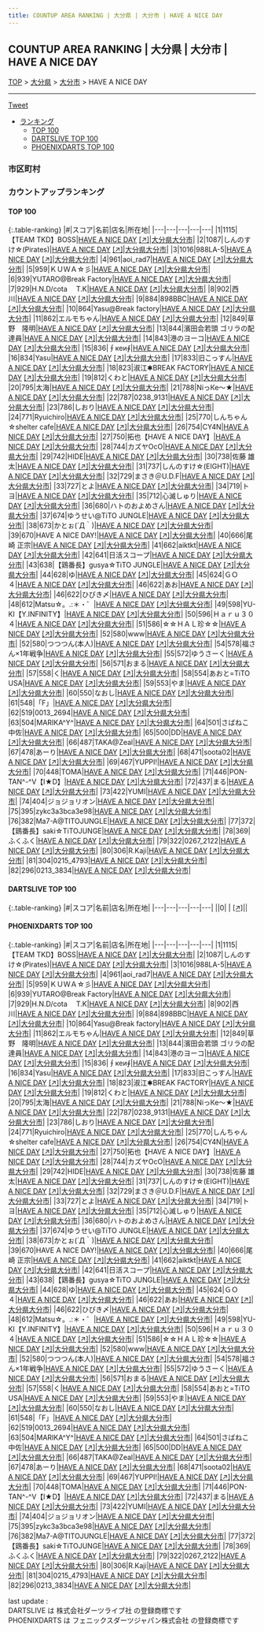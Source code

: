 ```yaml
---
title: COUNTUP AREA RANKING | 大分県 | 大分市 | HAVE A NICE DAY
---
```

## COUNTUP AREA RANKING | 大分県 | 大分市 | HAVE A NICE DAY

[TOP](/darts/rank/) > [大分県](/darts/rank/大分県/) > [大分市](/darts/rank/大分県/大分市/) > HAVE A NICE DAY

___

<a href="https://twitter.com/share?ref_src=twsrc%5Etfw" data-text="COUNTUP AREA RANKING | 大分県大分市HAVE A NICE DAY" class="twitter-share-button" data-hashtags="DARTSLIVE,PHOENIXDARTS,darts,ダーツ" data-show-count="false">Tweet</a>

* [ランキング](#カウントアップランキング)
    * [TOP 100](#top-100)
    * [DARTSLIVE TOP 100](#dartslive-top-100)
    * [PHOENIXDARTS TOP 100](#phoenixdarts-top-100)

### 市区町村

<ul>

</ul>

### カウントアップランキング

#### TOP 100



{:.table-ranking}
|#|スコア|名前|店名|所在地|
|---|---|---|---|---|
|1|1115|<span class="rank-name-pd">【TEAM TKD】BOSS</span>|<a href="/darts/rank/shops/91360.html">HAVE A NICE DAY</a> <a href="https://vs.phoenixdarts.com/jp/shop/shopDetailInfo/s_91360?s_seq=91360">[↗]</a>|<a href="/darts/rank/大分県/大分市">大分県大分市</a>|
|2|1087|<span class="rank-name-pd">しんのすけ☆(Pirates)</span>|<a href="/darts/rank/shops/91360.html">HAVE A NICE DAY</a> <a href="https://vs.phoenixdarts.com/jp/shop/shopDetailInfo/s_91360?s_seq=91360">[↗]</a>|<a href="/darts/rank/大分県/大分市">大分県大分市</a>|
|3|1016|<span class="rank-name-pd">988LA-5</span>|<a href="/darts/rank/shops/91360.html">HAVE A NICE DAY</a> <a href="https://vs.phoenixdarts.com/jp/shop/shopDetailInfo/s_91360?s_seq=91360">[↗]</a>|<a href="/darts/rank/大分県/大分市">大分県大分市</a>|
|4|961|<span class="rank-name-pd">aoi_rad7</span>|<a href="/darts/rank/shops/91360.html">HAVE A NICE DAY</a> <a href="https://vs.phoenixdarts.com/jp/shop/shopDetailInfo/s_91360?s_seq=91360">[↗]</a>|<a href="/darts/rank/大分県/大分市">大分県大分市</a>|
|5|959|<span class="rank-name-pd">ＫＵＷＡ☆彡</span>|<a href="/darts/rank/shops/91360.html">HAVE A NICE DAY</a> <a href="https://vs.phoenixdarts.com/jp/shop/shopDetailInfo/s_91360?s_seq=91360">[↗]</a>|<a href="/darts/rank/大分県/大分市">大分県大分市</a>|
|6|939|<span class="rank-name-pd">YUTARO@Break Factory</span>|<a href="/darts/rank/shops/91360.html">HAVE A NICE DAY</a> <a href="https://vs.phoenixdarts.com/jp/shop/shopDetailInfo/s_91360?s_seq=91360">[↗]</a>|<a href="/darts/rank/大分県/大分市">大分県大分市</a>|
|7|929|<span class="rank-name-pd">H.N.D/cota 　T.K</span>|<a href="/darts/rank/shops/91360.html">HAVE A NICE DAY</a> <a href="https://vs.phoenixdarts.com/jp/shop/shopDetailInfo/s_91360?s_seq=91360">[↗]</a>|<a href="/darts/rank/大分県/大分市">大分県大分市</a>|
|8|902|<span class="rank-name-pd">西川</span>|<a href="/darts/rank/shops/91360.html">HAVE A NICE DAY</a> <a href="https://vs.phoenixdarts.com/jp/shop/shopDetailInfo/s_91360?s_seq=91360">[↗]</a>|<a href="/darts/rank/大分県/大分市">大分県大分市</a>|
|9|884|<span class="rank-name-pd">898BBC</span>|<a href="/darts/rank/shops/91360.html">HAVE A NICE DAY</a> <a href="https://vs.phoenixdarts.com/jp/shop/shopDetailInfo/s_91360?s_seq=91360">[↗]</a>|<a href="/darts/rank/大分県/大分市">大分県大分市</a>|
|10|864|<span class="rank-name-pd">Yasu@Break factory</span>|<a href="/darts/rank/shops/91360.html">HAVE A NICE DAY</a> <a href="https://vs.phoenixdarts.com/jp/shop/shopDetailInfo/s_91360?s_seq=91360">[↗]</a>|<a href="/darts/rank/大分県/大分市">大分県大分市</a>|
|11|862|<span class="rank-name-pd">エルモちゃん</span>|<a href="/darts/rank/shops/91360.html">HAVE A NICE DAY</a> <a href="https://vs.phoenixdarts.com/jp/shop/shopDetailInfo/s_91360?s_seq=91360">[↗]</a>|<a href="/darts/rank/大分県/大分市">大分県大分市</a>|
|12|849|<span class="rank-name-pd">草野　隆明</span>|<a href="/darts/rank/shops/91360.html">HAVE A NICE DAY</a> <a href="https://vs.phoenixdarts.com/jp/shop/shopDetailInfo/s_91360?s_seq=91360">[↗]</a>|<a href="/darts/rank/大分県/大分市">大分県大分市</a>|
|13|844|<span class="rank-name-pd">濱田会若頭 ゴリラの配達員</span>|<a href="/darts/rank/shops/91360.html">HAVE A NICE DAY</a> <a href="https://vs.phoenixdarts.com/jp/shop/shopDetailInfo/s_91360?s_seq=91360">[↗]</a>|<a href="/darts/rank/大分県/大分市">大分県大分市</a>|
|14|843|<span class="rank-name-pd">港のヨーコ</span>|<a href="/darts/rank/shops/91360.html">HAVE A NICE DAY</a> <a href="https://vs.phoenixdarts.com/jp/shop/shopDetailInfo/s_91360?s_seq=91360">[↗]</a>|<a href="/darts/rank/大分県/大分市">大分県大分市</a>|
|15|836|<span class="rank-name-pd">∮кеи∮</span>|<a href="/darts/rank/shops/91360.html">HAVE A NICE DAY</a> <a href="https://vs.phoenixdarts.com/jp/shop/shopDetailInfo/s_91360?s_seq=91360">[↗]</a>|<a href="/darts/rank/大分県/大分市">大分県大分市</a>|
|16|834|<span class="rank-name-pd">Yasu</span>|<a href="/darts/rank/shops/91360.html">HAVE A NICE DAY</a> <a href="https://vs.phoenixdarts.com/jp/shop/shopDetailInfo/s_91360?s_seq=91360">[↗]</a>|<a href="/darts/rank/大分県/大分市">大分県大分市</a>|
|17|833|<span class="rank-name-pd">旧こっすん</span>|<a href="/darts/rank/shops/91360.html">HAVE A NICE DAY</a> <a href="https://vs.phoenixdarts.com/jp/shop/shopDetailInfo/s_91360?s_seq=91360">[↗]</a>|<a href="/darts/rank/大分県/大分市">大分県大分市</a>|
|18|823|<span class="rank-name-pd">淑江✱BREAK FACTORY</span>|<a href="/darts/rank/shops/91360.html">HAVE A NICE DAY</a> <a href="https://vs.phoenixdarts.com/jp/shop/shopDetailInfo/s_91360?s_seq=91360">[↗]</a>|<a href="/darts/rank/大分県/大分市">大分県大分市</a>|
|19|812|<span class="rank-name-pd">くわと</span>|<a href="/darts/rank/shops/91360.html">HAVE A NICE DAY</a> <a href="https://vs.phoenixdarts.com/jp/shop/shopDetailInfo/s_91360?s_seq=91360">[↗]</a>|<a href="/darts/rank/大分県/大分市">大分県大分市</a>|
|20|795|<span class="rank-name-pd">太海</span>|<a href="/darts/rank/shops/91360.html">HAVE A NICE DAY</a> <a href="https://vs.phoenixdarts.com/jp/shop/shopDetailInfo/s_91360?s_seq=91360">[↗]</a>|<a href="/darts/rank/大分県/大分市">大分県大分市</a>|
|21|788|<span class="rank-name-pd">ΝiっКе～★</span>|<a href="/darts/rank/shops/91360.html">HAVE A NICE DAY</a> <a href="https://vs.phoenixdarts.com/jp/shop/shopDetailInfo/s_91360?s_seq=91360">[↗]</a>|<a href="/darts/rank/大分県/大分市">大分県大分市</a>|
|22|787|<span class="rank-name-pd">0238_9131</span>|<a href="/darts/rank/shops/91360.html">HAVE A NICE DAY</a> <a href="https://vs.phoenixdarts.com/jp/shop/shopDetailInfo/s_91360?s_seq=91360">[↗]</a>|<a href="/darts/rank/大分県/大分市">大分県大分市</a>|
|23|786|<span class="rank-name-pd">しおり</span>|<a href="/darts/rank/shops/91360.html">HAVE A NICE DAY</a> <a href="https://vs.phoenixdarts.com/jp/shop/shopDetailInfo/s_91360?s_seq=91360">[↗]</a>|<a href="/darts/rank/大分県/大分市">大分県大分市</a>|
|24|771|<span class="rank-name-pd">Ryuichiro</span>|<a href="/darts/rank/shops/91360.html">HAVE A NICE DAY</a> <a href="https://vs.phoenixdarts.com/jp/shop/shopDetailInfo/s_91360?s_seq=91360">[↗]</a>|<a href="/darts/rank/大分県/大分市">大分県大分市</a>|
|25|770|<span class="rank-name-pd">しんちゃん☆shelter cafe</span>|<a href="/darts/rank/shops/91360.html">HAVE A NICE DAY</a> <a href="https://vs.phoenixdarts.com/jp/shop/shopDetailInfo/s_91360?s_seq=91360">[↗]</a>|<a href="/darts/rank/大分県/大分市">大分県大分市</a>|
|26|754|<span class="rank-name-pd">CY4N</span>|<a href="/darts/rank/shops/91360.html">HAVE A NICE DAY</a> <a href="https://vs.phoenixdarts.com/jp/shop/shopDetailInfo/s_91360?s_seq=91360">[↗]</a>|<a href="/darts/rank/大分県/大分市">大分県大分市</a>|
|27|750|<span class="rank-name-pd">拓也【HAVE A NICE DAY】</span>|<a href="/darts/rank/shops/91360.html">HAVE A NICE DAY</a> <a href="https://vs.phoenixdarts.com/jp/shop/shopDetailInfo/s_91360?s_seq=91360">[↗]</a>|<a href="/darts/rank/大分県/大分市">大分県大分市</a>|
|28|744|<span class="rank-name-pd">カズヤOcO</span>|<a href="/darts/rank/shops/91360.html">HAVE A NICE DAY</a> <a href="https://vs.phoenixdarts.com/jp/shop/shopDetailInfo/s_91360?s_seq=91360">[↗]</a>|<a href="/darts/rank/大分県/大分市">大分県大分市</a>|
|29|742|<span class="rank-name-pd">HIDE</span>|<a href="/darts/rank/shops/91360.html">HAVE A NICE DAY</a> <a href="https://vs.phoenixdarts.com/jp/shop/shopDetailInfo/s_91360?s_seq=91360">[↗]</a>|<a href="/darts/rank/大分県/大分市">大分県大分市</a>|
|30|738|<span class="rank-name-pd">佐藤 雄太</span>|<a href="/darts/rank/shops/91360.html">HAVE A NICE DAY</a> <a href="https://vs.phoenixdarts.com/jp/shop/shopDetailInfo/s_91360?s_seq=91360">[↗]</a>|<a href="/darts/rank/大分県/大分市">大分県大分市</a>|
|31|737|<span class="rank-name-pd">しんのすけ☆(EIGHT)</span>|<a href="/darts/rank/shops/91360.html">HAVE A NICE DAY</a> <a href="https://vs.phoenixdarts.com/jp/shop/shopDetailInfo/s_91360?s_seq=91360">[↗]</a>|<a href="/darts/rank/大分県/大分市">大分県大分市</a>|
|32|729|<span class="rank-name-pd">まさき＠U.D.F</span>|<a href="/darts/rank/shops/91360.html">HAVE A NICE DAY</a> <a href="https://vs.phoenixdarts.com/jp/shop/shopDetailInfo/s_91360?s_seq=91360">[↗]</a>|<a href="/darts/rank/大分県/大分市">大分県大分市</a>|
|33|727|<span class="rank-name-pd">とよ</span>|<a href="/darts/rank/shops/91360.html">HAVE A NICE DAY</a> <a href="https://vs.phoenixdarts.com/jp/shop/shopDetailInfo/s_91360?s_seq=91360">[↗]</a>|<a href="/darts/rank/大分県/大分市">大分県大分市</a>|
|34|719|<span class="rank-name-pd">トヨ</span>|<a href="/darts/rank/shops/91360.html">HAVE A NICE DAY</a> <a href="https://vs.phoenixdarts.com/jp/shop/shopDetailInfo/s_91360?s_seq=91360">[↗]</a>|<a href="/darts/rank/大分県/大分市">大分県大分市</a>|
|35|712|<span class="rank-name-pd">心滅しゅり</span>|<a href="/darts/rank/shops/91360.html">HAVE A NICE DAY</a> <a href="https://vs.phoenixdarts.com/jp/shop/shopDetailInfo/s_91360?s_seq=91360">[↗]</a>|<a href="/darts/rank/大分県/大分市">大分県大分市</a>|
|36|680|<span class="rank-name-pd">ハトのおよめさん</span>|<a href="/darts/rank/shops/91360.html">HAVE A NICE DAY</a> <a href="https://vs.phoenixdarts.com/jp/shop/shopDetailInfo/s_91360?s_seq=91360">[↗]</a>|<a href="/darts/rank/大分県/大分市">大分県大分市</a>|
|37|674|<span class="rank-name-pd">ゆうせい@TiTO JUNGLE</span>|<a href="/darts/rank/shops/91360.html">HAVE A NICE DAY</a> <a href="https://vs.phoenixdarts.com/jp/shop/shopDetailInfo/s_91360?s_seq=91360">[↗]</a>|<a href="/darts/rank/大分県/大分市">大分県大分市</a>|
|38|673|<span class="rank-name-pd">かとぉ(´Д｀)</span>|<a href="/darts/rank/shops/91360.html">HAVE A NICE DAY</a> <a href="https://vs.phoenixdarts.com/jp/shop/shopDetailInfo/s_91360?s_seq=91360">[↗]</a>|<a href="/darts/rank/大分県/大分市">大分県大分市</a>|
|39|670|<span class="rank-name-pd">HAVE A NICE DAY!</span>|<a href="/darts/rank/shops/91360.html">HAVE A NICE DAY</a> <a href="https://vs.phoenixdarts.com/jp/shop/shopDetailInfo/s_91360?s_seq=91360">[↗]</a>|<a href="/darts/rank/大分県/大分市">大分県大分市</a>|
|40|666|<span class="rank-name-pd">尾崎 正宗</span>|<a href="/darts/rank/shops/91360.html">HAVE A NICE DAY</a> <a href="https://vs.phoenixdarts.com/jp/shop/shopDetailInfo/s_91360?s_seq=91360">[↗]</a>|<a href="/darts/rank/大分県/大分市">大分県大分市</a>|
|41|662|<span class="rank-name-pd">aiktkt</span>|<a href="/darts/rank/shops/91360.html">HAVE A NICE DAY</a> <a href="https://vs.phoenixdarts.com/jp/shop/shopDetailInfo/s_91360?s_seq=91360">[↗]</a>|<a href="/darts/rank/大分県/大分市">大分県大分市</a>|
|42|641|<span class="rank-name-pd">日活スコープ</span>|<a href="/darts/rank/shops/91360.html">HAVE A NICE DAY</a> <a href="https://vs.phoenixdarts.com/jp/shop/shopDetailInfo/s_91360?s_seq=91360">[↗]</a>|<a href="/darts/rank/大分県/大分市">大分県大分市</a>|
|43|638|<span class="rank-name-pd">【鶏番長】gusya☆TiTO JUNGLE</span>|<a href="/darts/rank/shops/91360.html">HAVE A NICE DAY</a> <a href="https://vs.phoenixdarts.com/jp/shop/shopDetailInfo/s_91360?s_seq=91360">[↗]</a>|<a href="/darts/rank/大分県/大分市">大分県大分市</a>|
|44|628|<span class="rank-name-pd">ゆ</span>|<a href="/darts/rank/shops/91360.html">HAVE A NICE DAY</a> <a href="https://vs.phoenixdarts.com/jp/shop/shopDetailInfo/s_91360?s_seq=91360">[↗]</a>|<a href="/darts/rank/大分県/大分市">大分県大分市</a>|
|45|624|<span class="rank-name-pd">ＧＯ４</span>|<a href="/darts/rank/shops/91360.html">HAVE A NICE DAY</a> <a href="https://vs.phoenixdarts.com/jp/shop/shopDetailInfo/s_91360?s_seq=91360">[↗]</a>|<a href="/darts/rank/大分県/大分市">大分県大分市</a>|
|46|622|<span class="rank-name-pd">あお</span>|<a href="/darts/rank/shops/91360.html">HAVE A NICE DAY</a> <a href="https://vs.phoenixdarts.com/jp/shop/shopDetailInfo/s_91360?s_seq=91360">[↗]</a>|<a href="/darts/rank/大分県/大分市">大分県大分市</a>|
|46|622|<span class="rank-name-pd">ひびき〆</span>|<a href="/darts/rank/shops/91360.html">HAVE A NICE DAY</a> <a href="https://vs.phoenixdarts.com/jp/shop/shopDetailInfo/s_91360?s_seq=91360">[↗]</a>|<a href="/darts/rank/大分県/大分市">大分県大分市</a>|
|48|612|<span class="rank-name-pd">Matsu☆。.:＊・゜</span>|<a href="/darts/rank/shops/91360.html">HAVE A NICE DAY</a> <a href="https://vs.phoenixdarts.com/jp/shop/shopDetailInfo/s_91360?s_seq=91360">[↗]</a>|<a href="/darts/rank/大分県/大分市">大分県大分市</a>|
|49|598|<span class="rank-name-pd">YU-KI【Y.INFINITY】</span>|<a href="/darts/rank/shops/91360.html">HAVE A NICE DAY</a> <a href="https://vs.phoenixdarts.com/jp/shop/shopDetailInfo/s_91360?s_seq=91360">[↗]</a>|<a href="/darts/rank/大分県/大分市">大分県大分市</a>|
|50|596|<span class="rank-name-pd">Ｈａｒｕ３０４</span>|<a href="/darts/rank/shops/91360.html">HAVE A NICE DAY</a> <a href="https://vs.phoenixdarts.com/jp/shop/shopDetailInfo/s_91360?s_seq=91360">[↗]</a>|<a href="/darts/rank/大分県/大分市">大分県大分市</a>|
|51|586|<span class="rank-name-pd">☆☆ＨＡＬ珍☆☆</span>|<a href="/darts/rank/shops/91360.html">HAVE A NICE DAY</a> <a href="https://vs.phoenixdarts.com/jp/shop/shopDetailInfo/s_91360?s_seq=91360">[↗]</a>|<a href="/darts/rank/大分県/大分市">大分県大分市</a>|
|52|580|<span class="rank-name-pd">www</span>|<a href="/darts/rank/shops/91360.html">HAVE A NICE DAY</a> <a href="https://vs.phoenixdarts.com/jp/shop/shopDetailInfo/s_91360?s_seq=91360">[↗]</a>|<a href="/darts/rank/大分県/大分市">大分県大分市</a>|
|52|580|<span class="rank-name-pd">つつつん(本人)</span>|<a href="/darts/rank/shops/91360.html">HAVE A NICE DAY</a> <a href="https://vs.phoenixdarts.com/jp/shop/shopDetailInfo/s_91360?s_seq=91360">[↗]</a>|<a href="/darts/rank/大分県/大分市">大分県大分市</a>|
|54|578|<span class="rank-name-pd">福さん×1年戦争</span>|<a href="/darts/rank/shops/91360.html">HAVE A NICE DAY</a> <a href="https://vs.phoenixdarts.com/jp/shop/shopDetailInfo/s_91360?s_seq=91360">[↗]</a>|<a href="/darts/rank/大分県/大分市">大分県大分市</a>|
|55|572|<span class="rank-name-pd">ゆうさーく</span>|<a href="/darts/rank/shops/91360.html">HAVE A NICE DAY</a> <a href="https://vs.phoenixdarts.com/jp/shop/shopDetailInfo/s_91360?s_seq=91360">[↗]</a>|<a href="/darts/rank/大分県/大分市">大分県大分市</a>|
|56|571|<span class="rank-name-pd">おまる</span>|<a href="/darts/rank/shops/91360.html">HAVE A NICE DAY</a> <a href="https://vs.phoenixdarts.com/jp/shop/shopDetailInfo/s_91360?s_seq=91360">[↗]</a>|<a href="/darts/rank/大分県/大分市">大分県大分市</a>|
|57|558|<span class="rank-name-pd">く</span>|<a href="/darts/rank/shops/91360.html">HAVE A NICE DAY</a> <a href="https://vs.phoenixdarts.com/jp/shop/shopDetailInfo/s_91360?s_seq=91360">[↗]</a>|<a href="/darts/rank/大分県/大分市">大分県大分市</a>|
|58|554|<span class="rank-name-pd">あおと=TiTO USA</span>|<a href="/darts/rank/shops/91360.html">HAVE A NICE DAY</a> <a href="https://vs.phoenixdarts.com/jp/shop/shopDetailInfo/s_91360?s_seq=91360">[↗]</a>|<a href="/darts/rank/大分県/大分市">大分県大分市</a>|
|59|553|<span class="rank-name-pd">やま</span>|<a href="/darts/rank/shops/91360.html">HAVE A NICE DAY</a> <a href="https://vs.phoenixdarts.com/jp/shop/shopDetailInfo/s_91360?s_seq=91360">[↗]</a>|<a href="/darts/rank/大分県/大分市">大分県大分市</a>|
|60|550|<span class="rank-name-pd">なおし</span>|<a href="/darts/rank/shops/91360.html">HAVE A NICE DAY</a> <a href="https://vs.phoenixdarts.com/jp/shop/shopDetailInfo/s_91360?s_seq=91360">[↗]</a>|<a href="/darts/rank/大分県/大分市">大分県大分市</a>|
|61|548|<span class="rank-name-pd">「F」</span>|<a href="/darts/rank/shops/91360.html">HAVE A NICE DAY</a> <a href="https://vs.phoenixdarts.com/jp/shop/shopDetailInfo/s_91360?s_seq=91360">[↗]</a>|<a href="/darts/rank/大分県/大分市">大分県大分市</a>|
|62|519|<span class="rank-name-pd">0013_2694</span>|<a href="/darts/rank/shops/91360.html">HAVE A NICE DAY</a> <a href="https://vs.phoenixdarts.com/jp/shop/shopDetailInfo/s_91360?s_seq=91360">[↗]</a>|<a href="/darts/rank/大分県/大分市">大分県大分市</a>|
|63|504|<span class="rank-name-pd">MARIKA^Y^</span>|<a href="/darts/rank/shops/91360.html">HAVE A NICE DAY</a> <a href="https://vs.phoenixdarts.com/jp/shop/shopDetailInfo/s_91360?s_seq=91360">[↗]</a>|<a href="/darts/rank/大分県/大分市">大分県大分市</a>|
|64|501|<span class="rank-name-pd">さばねこ中佐</span>|<a href="/darts/rank/shops/91360.html">HAVE A NICE DAY</a> <a href="https://vs.phoenixdarts.com/jp/shop/shopDetailInfo/s_91360?s_seq=91360">[↗]</a>|<a href="/darts/rank/大分県/大分市">大分県大分市</a>|
|65|500|<span class="rank-name-pd">DD</span>|<a href="/darts/rank/shops/91360.html">HAVE A NICE DAY</a> <a href="https://vs.phoenixdarts.com/jp/shop/shopDetailInfo/s_91360?s_seq=91360">[↗]</a>|<a href="/darts/rank/大分県/大分市">大分県大分市</a>|
|66|487|<span class="rank-name-pd">TAKA@Zeal</span>|<a href="/darts/rank/shops/91360.html">HAVE A NICE DAY</a> <a href="https://vs.phoenixdarts.com/jp/shop/shopDetailInfo/s_91360?s_seq=91360">[↗]</a>|<a href="/darts/rank/大分県/大分市">大分県大分市</a>|
|67|478|<span class="rank-name-pd">あーり</span>|<a href="/darts/rank/shops/91360.html">HAVE A NICE DAY</a> <a href="https://vs.phoenixdarts.com/jp/shop/shopDetailInfo/s_91360?s_seq=91360">[↗]</a>|<a href="/darts/rank/大分県/大分市">大分県大分市</a>|
|68|471|<span class="rank-name-pd">soota02</span>|<a href="/darts/rank/shops/91360.html">HAVE A NICE DAY</a> <a href="https://vs.phoenixdarts.com/jp/shop/shopDetailInfo/s_91360?s_seq=91360">[↗]</a>|<a href="/darts/rank/大分県/大分市">大分県大分市</a>|
|69|467|<span class="rank-name-pd">YUPPI!</span>|<a href="/darts/rank/shops/91360.html">HAVE A NICE DAY</a> <a href="https://vs.phoenixdarts.com/jp/shop/shopDetailInfo/s_91360?s_seq=91360">[↗]</a>|<a href="/darts/rank/大分県/大分市">大分県大分市</a>|
|70|448|<span class="rank-name-pd">TOMA</span>|<a href="/darts/rank/shops/91360.html">HAVE A NICE DAY</a> <a href="https://vs.phoenixdarts.com/jp/shop/shopDetailInfo/s_91360?s_seq=91360">[↗]</a>|<a href="/darts/rank/大分県/大分市">大分県大分市</a>|
|71|446|<span class="rank-name-pd">PON-TAN^-^V【I★D】</span>|<a href="/darts/rank/shops/91360.html">HAVE A NICE DAY</a> <a href="https://vs.phoenixdarts.com/jp/shop/shopDetailInfo/s_91360?s_seq=91360">[↗]</a>|<a href="/darts/rank/大分県/大分市">大分県大分市</a>|
|72|437|<span class="rank-name-pd">まる</span>|<a href="/darts/rank/shops/91360.html">HAVE A NICE DAY</a> <a href="https://vs.phoenixdarts.com/jp/shop/shopDetailInfo/s_91360?s_seq=91360">[↗]</a>|<a href="/darts/rank/大分県/大分市">大分県大分市</a>|
|73|422|<span class="rank-name-pd">YUMI</span>|<a href="/darts/rank/shops/91360.html">HAVE A NICE DAY</a> <a href="https://vs.phoenixdarts.com/jp/shop/shopDetailInfo/s_91360?s_seq=91360">[↗]</a>|<a href="/darts/rank/大分県/大分市">大分県大分市</a>|
|74|404|<span class="rank-name-pd">ジョジョリオン</span>|<a href="/darts/rank/shops/91360.html">HAVE A NICE DAY</a> <a href="https://vs.phoenixdarts.com/jp/shop/shopDetailInfo/s_91360?s_seq=91360">[↗]</a>|<a href="/darts/rank/大分県/大分市">大分県大分市</a>|
|75|395|<span class="rank-name-pd">zykc3a3bca3e98</span>|<a href="/darts/rank/shops/91360.html">HAVE A NICE DAY</a> <a href="https://vs.phoenixdarts.com/jp/shop/shopDetailInfo/s_91360?s_seq=91360">[↗]</a>|<a href="/darts/rank/大分県/大分市">大分県大分市</a>|
|76|382|<span class="rank-name-pd">Ma7-A@TITOJUNGLE</span>|<a href="/darts/rank/shops/91360.html">HAVE A NICE DAY</a> <a href="https://vs.phoenixdarts.com/jp/shop/shopDetailInfo/s_91360?s_seq=91360">[↗]</a>|<a href="/darts/rank/大分県/大分市">大分県大分市</a>|
|77|372|<span class="rank-name-pd">【鶏番長】saki☆TiTOJUNGE</span>|<a href="/darts/rank/shops/91360.html">HAVE A NICE DAY</a> <a href="https://vs.phoenixdarts.com/jp/shop/shopDetailInfo/s_91360?s_seq=91360">[↗]</a>|<a href="/darts/rank/大分県/大分市">大分県大分市</a>|
|78|369|<span class="rank-name-pd">ふくふく</span>|<a href="/darts/rank/shops/91360.html">HAVE A NICE DAY</a> <a href="https://vs.phoenixdarts.com/jp/shop/shopDetailInfo/s_91360?s_seq=91360">[↗]</a>|<a href="/darts/rank/大分県/大分市">大分県大分市</a>|
|79|322|<span class="rank-name-pd">0267_2122</span>|<a href="/darts/rank/shops/91360.html">HAVE A NICE DAY</a> <a href="https://vs.phoenixdarts.com/jp/shop/shopDetailInfo/s_91360?s_seq=91360">[↗]</a>|<a href="/darts/rank/大分県/大分市">大分県大分市</a>|
|80|306|<span class="rank-name-pd">R.Kaji</span>|<a href="/darts/rank/shops/91360.html">HAVE A NICE DAY</a> <a href="https://vs.phoenixdarts.com/jp/shop/shopDetailInfo/s_91360?s_seq=91360">[↗]</a>|<a href="/darts/rank/大分県/大分市">大分県大分市</a>|
|81|304|<span class="rank-name-pd">0215_4793</span>|<a href="/darts/rank/shops/91360.html">HAVE A NICE DAY</a> <a href="https://vs.phoenixdarts.com/jp/shop/shopDetailInfo/s_91360?s_seq=91360">[↗]</a>|<a href="/darts/rank/大分県/大分市">大分県大分市</a>|
|82|296|<span class="rank-name-pd">0213_3834</span>|<a href="/darts/rank/shops/91360.html">HAVE A NICE DAY</a> <a href="https://vs.phoenixdarts.com/jp/shop/shopDetailInfo/s_91360?s_seq=91360">[↗]</a>|<a href="/darts/rank/大分県/大分市">大分県大分市</a>|


#### DARTSLIVE TOP 100



{:.table-ranking}
|#|スコア|名前|店名|所在地|
|---|---|---|---|---|
||0|<span class="rank-name-dl"> </span>|<a href="/darts/rank/shops/.html"></a> <a href="">[↗]</a>|<a href="/darts/rank//"></a>|


#### PHOENIXDARTS TOP 100



{:.table-ranking}
|#|スコア|名前|店名|所在地|
|---|---|---|---|---|
|1|1115|<span class="rank-name-pd">【TEAM TKD】BOSS</span>|<a href="/darts/rank/shops/91360.html">HAVE A NICE DAY</a> <a href="https://vs.phoenixdarts.com/jp/shop/shopDetailInfo/s_91360?s_seq=91360">[↗]</a>|<a href="/darts/rank/大分県/大分市">大分県大分市</a>|
|2|1087|<span class="rank-name-pd">しんのすけ☆(Pirates)</span>|<a href="/darts/rank/shops/91360.html">HAVE A NICE DAY</a> <a href="https://vs.phoenixdarts.com/jp/shop/shopDetailInfo/s_91360?s_seq=91360">[↗]</a>|<a href="/darts/rank/大分県/大分市">大分県大分市</a>|
|3|1016|<span class="rank-name-pd">988LA-5</span>|<a href="/darts/rank/shops/91360.html">HAVE A NICE DAY</a> <a href="https://vs.phoenixdarts.com/jp/shop/shopDetailInfo/s_91360?s_seq=91360">[↗]</a>|<a href="/darts/rank/大分県/大分市">大分県大分市</a>|
|4|961|<span class="rank-name-pd">aoi_rad7</span>|<a href="/darts/rank/shops/91360.html">HAVE A NICE DAY</a> <a href="https://vs.phoenixdarts.com/jp/shop/shopDetailInfo/s_91360?s_seq=91360">[↗]</a>|<a href="/darts/rank/大分県/大分市">大分県大分市</a>|
|5|959|<span class="rank-name-pd">ＫＵＷＡ☆彡</span>|<a href="/darts/rank/shops/91360.html">HAVE A NICE DAY</a> <a href="https://vs.phoenixdarts.com/jp/shop/shopDetailInfo/s_91360?s_seq=91360">[↗]</a>|<a href="/darts/rank/大分県/大分市">大分県大分市</a>|
|6|939|<span class="rank-name-pd">YUTARO@Break Factory</span>|<a href="/darts/rank/shops/91360.html">HAVE A NICE DAY</a> <a href="https://vs.phoenixdarts.com/jp/shop/shopDetailInfo/s_91360?s_seq=91360">[↗]</a>|<a href="/darts/rank/大分県/大分市">大分県大分市</a>|
|7|929|<span class="rank-name-pd">H.N.D/cota 　T.K</span>|<a href="/darts/rank/shops/91360.html">HAVE A NICE DAY</a> <a href="https://vs.phoenixdarts.com/jp/shop/shopDetailInfo/s_91360?s_seq=91360">[↗]</a>|<a href="/darts/rank/大分県/大分市">大分県大分市</a>|
|8|902|<span class="rank-name-pd">西川</span>|<a href="/darts/rank/shops/91360.html">HAVE A NICE DAY</a> <a href="https://vs.phoenixdarts.com/jp/shop/shopDetailInfo/s_91360?s_seq=91360">[↗]</a>|<a href="/darts/rank/大分県/大分市">大分県大分市</a>|
|9|884|<span class="rank-name-pd">898BBC</span>|<a href="/darts/rank/shops/91360.html">HAVE A NICE DAY</a> <a href="https://vs.phoenixdarts.com/jp/shop/shopDetailInfo/s_91360?s_seq=91360">[↗]</a>|<a href="/darts/rank/大分県/大分市">大分県大分市</a>|
|10|864|<span class="rank-name-pd">Yasu@Break factory</span>|<a href="/darts/rank/shops/91360.html">HAVE A NICE DAY</a> <a href="https://vs.phoenixdarts.com/jp/shop/shopDetailInfo/s_91360?s_seq=91360">[↗]</a>|<a href="/darts/rank/大分県/大分市">大分県大分市</a>|
|11|862|<span class="rank-name-pd">エルモちゃん</span>|<a href="/darts/rank/shops/91360.html">HAVE A NICE DAY</a> <a href="https://vs.phoenixdarts.com/jp/shop/shopDetailInfo/s_91360?s_seq=91360">[↗]</a>|<a href="/darts/rank/大分県/大分市">大分県大分市</a>|
|12|849|<span class="rank-name-pd">草野　隆明</span>|<a href="/darts/rank/shops/91360.html">HAVE A NICE DAY</a> <a href="https://vs.phoenixdarts.com/jp/shop/shopDetailInfo/s_91360?s_seq=91360">[↗]</a>|<a href="/darts/rank/大分県/大分市">大分県大分市</a>|
|13|844|<span class="rank-name-pd">濱田会若頭 ゴリラの配達員</span>|<a href="/darts/rank/shops/91360.html">HAVE A NICE DAY</a> <a href="https://vs.phoenixdarts.com/jp/shop/shopDetailInfo/s_91360?s_seq=91360">[↗]</a>|<a href="/darts/rank/大分県/大分市">大分県大分市</a>|
|14|843|<span class="rank-name-pd">港のヨーコ</span>|<a href="/darts/rank/shops/91360.html">HAVE A NICE DAY</a> <a href="https://vs.phoenixdarts.com/jp/shop/shopDetailInfo/s_91360?s_seq=91360">[↗]</a>|<a href="/darts/rank/大分県/大分市">大分県大分市</a>|
|15|836|<span class="rank-name-pd">∮кеи∮</span>|<a href="/darts/rank/shops/91360.html">HAVE A NICE DAY</a> <a href="https://vs.phoenixdarts.com/jp/shop/shopDetailInfo/s_91360?s_seq=91360">[↗]</a>|<a href="/darts/rank/大分県/大分市">大分県大分市</a>|
|16|834|<span class="rank-name-pd">Yasu</span>|<a href="/darts/rank/shops/91360.html">HAVE A NICE DAY</a> <a href="https://vs.phoenixdarts.com/jp/shop/shopDetailInfo/s_91360?s_seq=91360">[↗]</a>|<a href="/darts/rank/大分県/大分市">大分県大分市</a>|
|17|833|<span class="rank-name-pd">旧こっすん</span>|<a href="/darts/rank/shops/91360.html">HAVE A NICE DAY</a> <a href="https://vs.phoenixdarts.com/jp/shop/shopDetailInfo/s_91360?s_seq=91360">[↗]</a>|<a href="/darts/rank/大分県/大分市">大分県大分市</a>|
|18|823|<span class="rank-name-pd">淑江✱BREAK FACTORY</span>|<a href="/darts/rank/shops/91360.html">HAVE A NICE DAY</a> <a href="https://vs.phoenixdarts.com/jp/shop/shopDetailInfo/s_91360?s_seq=91360">[↗]</a>|<a href="/darts/rank/大分県/大分市">大分県大分市</a>|
|19|812|<span class="rank-name-pd">くわと</span>|<a href="/darts/rank/shops/91360.html">HAVE A NICE DAY</a> <a href="https://vs.phoenixdarts.com/jp/shop/shopDetailInfo/s_91360?s_seq=91360">[↗]</a>|<a href="/darts/rank/大分県/大分市">大分県大分市</a>|
|20|795|<span class="rank-name-pd">太海</span>|<a href="/darts/rank/shops/91360.html">HAVE A NICE DAY</a> <a href="https://vs.phoenixdarts.com/jp/shop/shopDetailInfo/s_91360?s_seq=91360">[↗]</a>|<a href="/darts/rank/大分県/大分市">大分県大分市</a>|
|21|788|<span class="rank-name-pd">ΝiっКе～★</span>|<a href="/darts/rank/shops/91360.html">HAVE A NICE DAY</a> <a href="https://vs.phoenixdarts.com/jp/shop/shopDetailInfo/s_91360?s_seq=91360">[↗]</a>|<a href="/darts/rank/大分県/大分市">大分県大分市</a>|
|22|787|<span class="rank-name-pd">0238_9131</span>|<a href="/darts/rank/shops/91360.html">HAVE A NICE DAY</a> <a href="https://vs.phoenixdarts.com/jp/shop/shopDetailInfo/s_91360?s_seq=91360">[↗]</a>|<a href="/darts/rank/大分県/大分市">大分県大分市</a>|
|23|786|<span class="rank-name-pd">しおり</span>|<a href="/darts/rank/shops/91360.html">HAVE A NICE DAY</a> <a href="https://vs.phoenixdarts.com/jp/shop/shopDetailInfo/s_91360?s_seq=91360">[↗]</a>|<a href="/darts/rank/大分県/大分市">大分県大分市</a>|
|24|771|<span class="rank-name-pd">Ryuichiro</span>|<a href="/darts/rank/shops/91360.html">HAVE A NICE DAY</a> <a href="https://vs.phoenixdarts.com/jp/shop/shopDetailInfo/s_91360?s_seq=91360">[↗]</a>|<a href="/darts/rank/大分県/大分市">大分県大分市</a>|
|25|770|<span class="rank-name-pd">しんちゃん☆shelter cafe</span>|<a href="/darts/rank/shops/91360.html">HAVE A NICE DAY</a> <a href="https://vs.phoenixdarts.com/jp/shop/shopDetailInfo/s_91360?s_seq=91360">[↗]</a>|<a href="/darts/rank/大分県/大分市">大分県大分市</a>|
|26|754|<span class="rank-name-pd">CY4N</span>|<a href="/darts/rank/shops/91360.html">HAVE A NICE DAY</a> <a href="https://vs.phoenixdarts.com/jp/shop/shopDetailInfo/s_91360?s_seq=91360">[↗]</a>|<a href="/darts/rank/大分県/大分市">大分県大分市</a>|
|27|750|<span class="rank-name-pd">拓也【HAVE A NICE DAY】</span>|<a href="/darts/rank/shops/91360.html">HAVE A NICE DAY</a> <a href="https://vs.phoenixdarts.com/jp/shop/shopDetailInfo/s_91360?s_seq=91360">[↗]</a>|<a href="/darts/rank/大分県/大分市">大分県大分市</a>|
|28|744|<span class="rank-name-pd">カズヤOcO</span>|<a href="/darts/rank/shops/91360.html">HAVE A NICE DAY</a> <a href="https://vs.phoenixdarts.com/jp/shop/shopDetailInfo/s_91360?s_seq=91360">[↗]</a>|<a href="/darts/rank/大分県/大分市">大分県大分市</a>|
|29|742|<span class="rank-name-pd">HIDE</span>|<a href="/darts/rank/shops/91360.html">HAVE A NICE DAY</a> <a href="https://vs.phoenixdarts.com/jp/shop/shopDetailInfo/s_91360?s_seq=91360">[↗]</a>|<a href="/darts/rank/大分県/大分市">大分県大分市</a>|
|30|738|<span class="rank-name-pd">佐藤 雄太</span>|<a href="/darts/rank/shops/91360.html">HAVE A NICE DAY</a> <a href="https://vs.phoenixdarts.com/jp/shop/shopDetailInfo/s_91360?s_seq=91360">[↗]</a>|<a href="/darts/rank/大分県/大分市">大分県大分市</a>|
|31|737|<span class="rank-name-pd">しんのすけ☆(EIGHT)</span>|<a href="/darts/rank/shops/91360.html">HAVE A NICE DAY</a> <a href="https://vs.phoenixdarts.com/jp/shop/shopDetailInfo/s_91360?s_seq=91360">[↗]</a>|<a href="/darts/rank/大分県/大分市">大分県大分市</a>|
|32|729|<span class="rank-name-pd">まさき＠U.D.F</span>|<a href="/darts/rank/shops/91360.html">HAVE A NICE DAY</a> <a href="https://vs.phoenixdarts.com/jp/shop/shopDetailInfo/s_91360?s_seq=91360">[↗]</a>|<a href="/darts/rank/大分県/大分市">大分県大分市</a>|
|33|727|<span class="rank-name-pd">とよ</span>|<a href="/darts/rank/shops/91360.html">HAVE A NICE DAY</a> <a href="https://vs.phoenixdarts.com/jp/shop/shopDetailInfo/s_91360?s_seq=91360">[↗]</a>|<a href="/darts/rank/大分県/大分市">大分県大分市</a>|
|34|719|<span class="rank-name-pd">トヨ</span>|<a href="/darts/rank/shops/91360.html">HAVE A NICE DAY</a> <a href="https://vs.phoenixdarts.com/jp/shop/shopDetailInfo/s_91360?s_seq=91360">[↗]</a>|<a href="/darts/rank/大分県/大分市">大分県大分市</a>|
|35|712|<span class="rank-name-pd">心滅しゅり</span>|<a href="/darts/rank/shops/91360.html">HAVE A NICE DAY</a> <a href="https://vs.phoenixdarts.com/jp/shop/shopDetailInfo/s_91360?s_seq=91360">[↗]</a>|<a href="/darts/rank/大分県/大分市">大分県大分市</a>|
|36|680|<span class="rank-name-pd">ハトのおよめさん</span>|<a href="/darts/rank/shops/91360.html">HAVE A NICE DAY</a> <a href="https://vs.phoenixdarts.com/jp/shop/shopDetailInfo/s_91360?s_seq=91360">[↗]</a>|<a href="/darts/rank/大分県/大分市">大分県大分市</a>|
|37|674|<span class="rank-name-pd">ゆうせい@TiTO JUNGLE</span>|<a href="/darts/rank/shops/91360.html">HAVE A NICE DAY</a> <a href="https://vs.phoenixdarts.com/jp/shop/shopDetailInfo/s_91360?s_seq=91360">[↗]</a>|<a href="/darts/rank/大分県/大分市">大分県大分市</a>|
|38|673|<span class="rank-name-pd">かとぉ(´Д｀)</span>|<a href="/darts/rank/shops/91360.html">HAVE A NICE DAY</a> <a href="https://vs.phoenixdarts.com/jp/shop/shopDetailInfo/s_91360?s_seq=91360">[↗]</a>|<a href="/darts/rank/大分県/大分市">大分県大分市</a>|
|39|670|<span class="rank-name-pd">HAVE A NICE DAY!</span>|<a href="/darts/rank/shops/91360.html">HAVE A NICE DAY</a> <a href="https://vs.phoenixdarts.com/jp/shop/shopDetailInfo/s_91360?s_seq=91360">[↗]</a>|<a href="/darts/rank/大分県/大分市">大分県大分市</a>|
|40|666|<span class="rank-name-pd">尾崎 正宗</span>|<a href="/darts/rank/shops/91360.html">HAVE A NICE DAY</a> <a href="https://vs.phoenixdarts.com/jp/shop/shopDetailInfo/s_91360?s_seq=91360">[↗]</a>|<a href="/darts/rank/大分県/大分市">大分県大分市</a>|
|41|662|<span class="rank-name-pd">aiktkt</span>|<a href="/darts/rank/shops/91360.html">HAVE A NICE DAY</a> <a href="https://vs.phoenixdarts.com/jp/shop/shopDetailInfo/s_91360?s_seq=91360">[↗]</a>|<a href="/darts/rank/大分県/大分市">大分県大分市</a>|
|42|641|<span class="rank-name-pd">日活スコープ</span>|<a href="/darts/rank/shops/91360.html">HAVE A NICE DAY</a> <a href="https://vs.phoenixdarts.com/jp/shop/shopDetailInfo/s_91360?s_seq=91360">[↗]</a>|<a href="/darts/rank/大分県/大分市">大分県大分市</a>|
|43|638|<span class="rank-name-pd">【鶏番長】gusya☆TiTO JUNGLE</span>|<a href="/darts/rank/shops/91360.html">HAVE A NICE DAY</a> <a href="https://vs.phoenixdarts.com/jp/shop/shopDetailInfo/s_91360?s_seq=91360">[↗]</a>|<a href="/darts/rank/大分県/大分市">大分県大分市</a>|
|44|628|<span class="rank-name-pd">ゆ</span>|<a href="/darts/rank/shops/91360.html">HAVE A NICE DAY</a> <a href="https://vs.phoenixdarts.com/jp/shop/shopDetailInfo/s_91360?s_seq=91360">[↗]</a>|<a href="/darts/rank/大分県/大分市">大分県大分市</a>|
|45|624|<span class="rank-name-pd">ＧＯ４</span>|<a href="/darts/rank/shops/91360.html">HAVE A NICE DAY</a> <a href="https://vs.phoenixdarts.com/jp/shop/shopDetailInfo/s_91360?s_seq=91360">[↗]</a>|<a href="/darts/rank/大分県/大分市">大分県大分市</a>|
|46|622|<span class="rank-name-pd">あお</span>|<a href="/darts/rank/shops/91360.html">HAVE A NICE DAY</a> <a href="https://vs.phoenixdarts.com/jp/shop/shopDetailInfo/s_91360?s_seq=91360">[↗]</a>|<a href="/darts/rank/大分県/大分市">大分県大分市</a>|
|46|622|<span class="rank-name-pd">ひびき〆</span>|<a href="/darts/rank/shops/91360.html">HAVE A NICE DAY</a> <a href="https://vs.phoenixdarts.com/jp/shop/shopDetailInfo/s_91360?s_seq=91360">[↗]</a>|<a href="/darts/rank/大分県/大分市">大分県大分市</a>|
|48|612|<span class="rank-name-pd">Matsu☆。.:＊・゜</span>|<a href="/darts/rank/shops/91360.html">HAVE A NICE DAY</a> <a href="https://vs.phoenixdarts.com/jp/shop/shopDetailInfo/s_91360?s_seq=91360">[↗]</a>|<a href="/darts/rank/大分県/大分市">大分県大分市</a>|
|49|598|<span class="rank-name-pd">YU-KI【Y.INFINITY】</span>|<a href="/darts/rank/shops/91360.html">HAVE A NICE DAY</a> <a href="https://vs.phoenixdarts.com/jp/shop/shopDetailInfo/s_91360?s_seq=91360">[↗]</a>|<a href="/darts/rank/大分県/大分市">大分県大分市</a>|
|50|596|<span class="rank-name-pd">Ｈａｒｕ３０４</span>|<a href="/darts/rank/shops/91360.html">HAVE A NICE DAY</a> <a href="https://vs.phoenixdarts.com/jp/shop/shopDetailInfo/s_91360?s_seq=91360">[↗]</a>|<a href="/darts/rank/大分県/大分市">大分県大分市</a>|
|51|586|<span class="rank-name-pd">☆☆ＨＡＬ珍☆☆</span>|<a href="/darts/rank/shops/91360.html">HAVE A NICE DAY</a> <a href="https://vs.phoenixdarts.com/jp/shop/shopDetailInfo/s_91360?s_seq=91360">[↗]</a>|<a href="/darts/rank/大分県/大分市">大分県大分市</a>|
|52|580|<span class="rank-name-pd">www</span>|<a href="/darts/rank/shops/91360.html">HAVE A NICE DAY</a> <a href="https://vs.phoenixdarts.com/jp/shop/shopDetailInfo/s_91360?s_seq=91360">[↗]</a>|<a href="/darts/rank/大分県/大分市">大分県大分市</a>|
|52|580|<span class="rank-name-pd">つつつん(本人)</span>|<a href="/darts/rank/shops/91360.html">HAVE A NICE DAY</a> <a href="https://vs.phoenixdarts.com/jp/shop/shopDetailInfo/s_91360?s_seq=91360">[↗]</a>|<a href="/darts/rank/大分県/大分市">大分県大分市</a>|
|54|578|<span class="rank-name-pd">福さん×1年戦争</span>|<a href="/darts/rank/shops/91360.html">HAVE A NICE DAY</a> <a href="https://vs.phoenixdarts.com/jp/shop/shopDetailInfo/s_91360?s_seq=91360">[↗]</a>|<a href="/darts/rank/大分県/大分市">大分県大分市</a>|
|55|572|<span class="rank-name-pd">ゆうさーく</span>|<a href="/darts/rank/shops/91360.html">HAVE A NICE DAY</a> <a href="https://vs.phoenixdarts.com/jp/shop/shopDetailInfo/s_91360?s_seq=91360">[↗]</a>|<a href="/darts/rank/大分県/大分市">大分県大分市</a>|
|56|571|<span class="rank-name-pd">おまる</span>|<a href="/darts/rank/shops/91360.html">HAVE A NICE DAY</a> <a href="https://vs.phoenixdarts.com/jp/shop/shopDetailInfo/s_91360?s_seq=91360">[↗]</a>|<a href="/darts/rank/大分県/大分市">大分県大分市</a>|
|57|558|<span class="rank-name-pd">く</span>|<a href="/darts/rank/shops/91360.html">HAVE A NICE DAY</a> <a href="https://vs.phoenixdarts.com/jp/shop/shopDetailInfo/s_91360?s_seq=91360">[↗]</a>|<a href="/darts/rank/大分県/大分市">大分県大分市</a>|
|58|554|<span class="rank-name-pd">あおと=TiTO USA</span>|<a href="/darts/rank/shops/91360.html">HAVE A NICE DAY</a> <a href="https://vs.phoenixdarts.com/jp/shop/shopDetailInfo/s_91360?s_seq=91360">[↗]</a>|<a href="/darts/rank/大分県/大分市">大分県大分市</a>|
|59|553|<span class="rank-name-pd">やま</span>|<a href="/darts/rank/shops/91360.html">HAVE A NICE DAY</a> <a href="https://vs.phoenixdarts.com/jp/shop/shopDetailInfo/s_91360?s_seq=91360">[↗]</a>|<a href="/darts/rank/大分県/大分市">大分県大分市</a>|
|60|550|<span class="rank-name-pd">なおし</span>|<a href="/darts/rank/shops/91360.html">HAVE A NICE DAY</a> <a href="https://vs.phoenixdarts.com/jp/shop/shopDetailInfo/s_91360?s_seq=91360">[↗]</a>|<a href="/darts/rank/大分県/大分市">大分県大分市</a>|
|61|548|<span class="rank-name-pd">「F」</span>|<a href="/darts/rank/shops/91360.html">HAVE A NICE DAY</a> <a href="https://vs.phoenixdarts.com/jp/shop/shopDetailInfo/s_91360?s_seq=91360">[↗]</a>|<a href="/darts/rank/大分県/大分市">大分県大分市</a>|
|62|519|<span class="rank-name-pd">0013_2694</span>|<a href="/darts/rank/shops/91360.html">HAVE A NICE DAY</a> <a href="https://vs.phoenixdarts.com/jp/shop/shopDetailInfo/s_91360?s_seq=91360">[↗]</a>|<a href="/darts/rank/大分県/大分市">大分県大分市</a>|
|63|504|<span class="rank-name-pd">MARIKA^Y^</span>|<a href="/darts/rank/shops/91360.html">HAVE A NICE DAY</a> <a href="https://vs.phoenixdarts.com/jp/shop/shopDetailInfo/s_91360?s_seq=91360">[↗]</a>|<a href="/darts/rank/大分県/大分市">大分県大分市</a>|
|64|501|<span class="rank-name-pd">さばねこ中佐</span>|<a href="/darts/rank/shops/91360.html">HAVE A NICE DAY</a> <a href="https://vs.phoenixdarts.com/jp/shop/shopDetailInfo/s_91360?s_seq=91360">[↗]</a>|<a href="/darts/rank/大分県/大分市">大分県大分市</a>|
|65|500|<span class="rank-name-pd">DD</span>|<a href="/darts/rank/shops/91360.html">HAVE A NICE DAY</a> <a href="https://vs.phoenixdarts.com/jp/shop/shopDetailInfo/s_91360?s_seq=91360">[↗]</a>|<a href="/darts/rank/大分県/大分市">大分県大分市</a>|
|66|487|<span class="rank-name-pd">TAKA@Zeal</span>|<a href="/darts/rank/shops/91360.html">HAVE A NICE DAY</a> <a href="https://vs.phoenixdarts.com/jp/shop/shopDetailInfo/s_91360?s_seq=91360">[↗]</a>|<a href="/darts/rank/大分県/大分市">大分県大分市</a>|
|67|478|<span class="rank-name-pd">あーり</span>|<a href="/darts/rank/shops/91360.html">HAVE A NICE DAY</a> <a href="https://vs.phoenixdarts.com/jp/shop/shopDetailInfo/s_91360?s_seq=91360">[↗]</a>|<a href="/darts/rank/大分県/大分市">大分県大分市</a>|
|68|471|<span class="rank-name-pd">soota02</span>|<a href="/darts/rank/shops/91360.html">HAVE A NICE DAY</a> <a href="https://vs.phoenixdarts.com/jp/shop/shopDetailInfo/s_91360?s_seq=91360">[↗]</a>|<a href="/darts/rank/大分県/大分市">大分県大分市</a>|
|69|467|<span class="rank-name-pd">YUPPI!</span>|<a href="/darts/rank/shops/91360.html">HAVE A NICE DAY</a> <a href="https://vs.phoenixdarts.com/jp/shop/shopDetailInfo/s_91360?s_seq=91360">[↗]</a>|<a href="/darts/rank/大分県/大分市">大分県大分市</a>|
|70|448|<span class="rank-name-pd">TOMA</span>|<a href="/darts/rank/shops/91360.html">HAVE A NICE DAY</a> <a href="https://vs.phoenixdarts.com/jp/shop/shopDetailInfo/s_91360?s_seq=91360">[↗]</a>|<a href="/darts/rank/大分県/大分市">大分県大分市</a>|
|71|446|<span class="rank-name-pd">PON-TAN^-^V【I★D】</span>|<a href="/darts/rank/shops/91360.html">HAVE A NICE DAY</a> <a href="https://vs.phoenixdarts.com/jp/shop/shopDetailInfo/s_91360?s_seq=91360">[↗]</a>|<a href="/darts/rank/大分県/大分市">大分県大分市</a>|
|72|437|<span class="rank-name-pd">まる</span>|<a href="/darts/rank/shops/91360.html">HAVE A NICE DAY</a> <a href="https://vs.phoenixdarts.com/jp/shop/shopDetailInfo/s_91360?s_seq=91360">[↗]</a>|<a href="/darts/rank/大分県/大分市">大分県大分市</a>|
|73|422|<span class="rank-name-pd">YUMI</span>|<a href="/darts/rank/shops/91360.html">HAVE A NICE DAY</a> <a href="https://vs.phoenixdarts.com/jp/shop/shopDetailInfo/s_91360?s_seq=91360">[↗]</a>|<a href="/darts/rank/大分県/大分市">大分県大分市</a>|
|74|404|<span class="rank-name-pd">ジョジョリオン</span>|<a href="/darts/rank/shops/91360.html">HAVE A NICE DAY</a> <a href="https://vs.phoenixdarts.com/jp/shop/shopDetailInfo/s_91360?s_seq=91360">[↗]</a>|<a href="/darts/rank/大分県/大分市">大分県大分市</a>|
|75|395|<span class="rank-name-pd">zykc3a3bca3e98</span>|<a href="/darts/rank/shops/91360.html">HAVE A NICE DAY</a> <a href="https://vs.phoenixdarts.com/jp/shop/shopDetailInfo/s_91360?s_seq=91360">[↗]</a>|<a href="/darts/rank/大分県/大分市">大分県大分市</a>|
|76|382|<span class="rank-name-pd">Ma7-A@TITOJUNGLE</span>|<a href="/darts/rank/shops/91360.html">HAVE A NICE DAY</a> <a href="https://vs.phoenixdarts.com/jp/shop/shopDetailInfo/s_91360?s_seq=91360">[↗]</a>|<a href="/darts/rank/大分県/大分市">大分県大分市</a>|
|77|372|<span class="rank-name-pd">【鶏番長】saki☆TiTOJUNGE</span>|<a href="/darts/rank/shops/91360.html">HAVE A NICE DAY</a> <a href="https://vs.phoenixdarts.com/jp/shop/shopDetailInfo/s_91360?s_seq=91360">[↗]</a>|<a href="/darts/rank/大分県/大分市">大分県大分市</a>|
|78|369|<span class="rank-name-pd">ふくふく</span>|<a href="/darts/rank/shops/91360.html">HAVE A NICE DAY</a> <a href="https://vs.phoenixdarts.com/jp/shop/shopDetailInfo/s_91360?s_seq=91360">[↗]</a>|<a href="/darts/rank/大分県/大分市">大分県大分市</a>|
|79|322|<span class="rank-name-pd">0267_2122</span>|<a href="/darts/rank/shops/91360.html">HAVE A NICE DAY</a> <a href="https://vs.phoenixdarts.com/jp/shop/shopDetailInfo/s_91360?s_seq=91360">[↗]</a>|<a href="/darts/rank/大分県/大分市">大分県大分市</a>|
|80|306|<span class="rank-name-pd">R.Kaji</span>|<a href="/darts/rank/shops/91360.html">HAVE A NICE DAY</a> <a href="https://vs.phoenixdarts.com/jp/shop/shopDetailInfo/s_91360?s_seq=91360">[↗]</a>|<a href="/darts/rank/大分県/大分市">大分県大分市</a>|
|81|304|<span class="rank-name-pd">0215_4793</span>|<a href="/darts/rank/shops/91360.html">HAVE A NICE DAY</a> <a href="https://vs.phoenixdarts.com/jp/shop/shopDetailInfo/s_91360?s_seq=91360">[↗]</a>|<a href="/darts/rank/大分県/大分市">大分県大分市</a>|
|82|296|<span class="rank-name-pd">0213_3834</span>|<a href="/darts/rank/shops/91360.html">HAVE A NICE DAY</a> <a href="https://vs.phoenixdarts.com/jp/shop/shopDetailInfo/s_91360?s_seq=91360">[↗]</a>|<a href="/darts/rank/大分県/大分市">大分県大分市</a>|


<div class="footer border-top border-gray-light mt-5 pt-3 text-right text-gray">
    last update : <span style="font-weight: italic" id="foot_last_modified"></span><br />
    DARTSLIVE は 株式会社ダーツライブ社 の登録商標です<br />
    PHOENIXDARTS は フェニックスダーツジャパン株式会社 の登録商標です<br />
</div>

<script src="https://cdnjs.cloudflare.com/ajax/libs/jquery.tablesorter/2.31.3/js/jquery.tablesorter.min.js" integrity="sha512-qzgd5cYSZcosqpzpn7zF2ZId8f/8CHmFKZ8j7mU4OUXTNRd5g+ZHBPsgKEwoqxCtdQvExE5LprwwPAgoicguNg==" crossorigin="anonymous" referrerpolicy="no-referrer"></script>
<link rel="stylesheet" href="https://cdnjs.cloudflare.com/ajax/libs/jquery.tablesorter/2.31.3/css/theme.default.min.css" integrity="sha512-wghhOJkjQX0Lh3NSWvNKeZ0ZpNn+SPVXX1Qyc9OCaogADktxrBiBdKGDoqVUOyhStvMBmJQ8ZdMHiR3wuEq8+w==" crossorigin="anonymous" referrerpolicy="no-referrer" />
<script>
$(function() {
    $(".table-ranking").tablesorter({sortList:[[0, 0]]});
    $("#foot_last_modified").text(formatDate(new Date(document.lastModified), 'yyyy-MM-dd HH:mm:ss'));
});
</script>

<script async src="https://platform.twitter.com/widgets.js" charset="utf-8"></script>